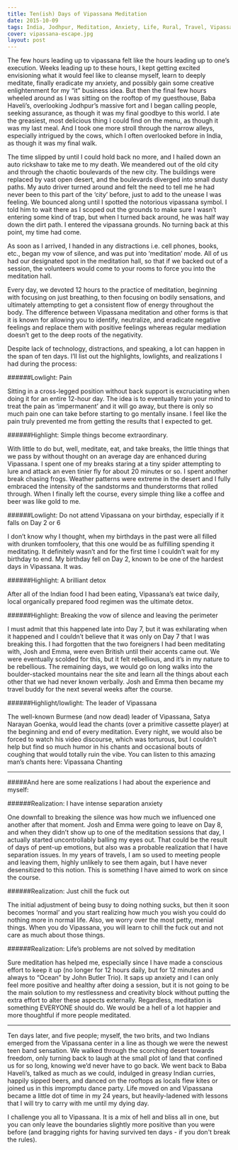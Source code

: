 ```yaml
---
title: Ten(ish) Days of Vipassana Meditation
date: 2015-10-09
tags: India, Jodhpur, Meditation, Anxiety, Life, Rural, Travel, Vipassana
cover: vipassana-escape.jpg
layout: post
---
```


The few hours leading up to vipassana felt like the hours leading up to one’s execution. Weeks leading up to these hours, I kept getting excited envisioning what it would feel like to cleanse myself, learn to deeply meditate, finally eradicate my anxiety, and possibly gain some creative enlightenment for my “it” business idea. But then the final few hours wheeled around as I was sitting on the rooftop of my guesthouse, Baba Haveli’s, overlooking Jodhpur’s massive fort and I began calling people, seeking assurance, as though it was my final goodbye to this world. I ate the greasiest, most delicious thing I could find on the menu, as though it was my last meal. And I took one more stroll through the narrow alleys, especially intrigued by the cows, which I often overlooked before in India, as though it was my final walk.



The time slipped by until I could hold back no more, and I hailed down an auto rickshaw to take me to my death. We meandered out of the old city and through the chaotic boulevards of the new city. The buildings were replaced by vast open desert, and the boulevards diverged into small dusty paths. My auto driver turned around and felt the need to tell me he had never been to this part of the ‘city’ before, just to add to the unease I was feeling. We bounced along until I spotted the notorious vipassana symbol. I told him to wait there as I scoped out the grounds to make sure I wasn’t entering some kind of trap, but when I turned back around, he was half way down the dirt path. I entered the vipassana grounds. No turning back at this point, my time had come.



As soon as I arrived, I handed in any distractions i.e. cell phones, books, etc., began my vow of silence, and was put into ‘meditation’ mode. All of us had our designated spot in the meditation hall, so that if we backed out of a session, the volunteers would come to your rooms to force you into the meditation hall.



Every day, we devoted 12 hours to the practice of meditation, beginning with focusing on just breathing, to then focusing on bodily sensations, and ultimately attempting to get a consistent flow of energy throughout the body. The difference between Vipassana meditation and other forms is that it is known for allowing you to identify, neutralize, and eradicate negative feelings and replace them with positive feelings whereas regular mediation doesn’t get to the deep roots of the negativity.



Despite lack of technology, distractions, and speaking, a lot can happen in the span of ten days. I’ll list out the highlights, lowlights, and realizations I had during the process:



######Lowlight: Pain

Sitting in a cross-legged position without back support is excruciating when doing it for an entire 12-hour day. The idea is to eventually train your mind to treat the pain as ‘impermanent’ and it will go away, but there is only so much pain one can take before starting to go mentally insane. I feel like the pain truly prevented me from getting the results that I expected to get.



######Highlight: Simple things become extraordinary.

With little to do but, well, meditate, eat, and take breaks, the little things that we pass by without thought on an average day are enhanced during Vipassana. I spent one of my breaks staring at a tiny spider attempting to lure and attack an even tinier fly for about 20 minutes or so. I spent another break chasing frogs. Weather patterns were extreme in the desert and I fully embraced the intensity of the sandstorms and thunderstorms that rolled through. When I finally left the course, every simple thing like a coffee and beer was like gold to me.



######Lowlight: Do not attend Vipassana on your birthday, especially if it falls on Day 2 or 6

I don’t know why I thought, when my birthdays in the past were all filled with drunken tomfoolery, that this one would be as fulfilling spending it meditating. It definitely wasn’t and for the first time I couldn’t wait for my birthday to end. My birthday fell on Day 2, known to be one of the hardest days in Vipassana. It was.



######Highlight: A brilliant detox

After all of the Indian food I had been eating, Vipassana’s eat twice daily, local organically prepared food regimen was the ultimate detox.



######Highlight: Breaking the vow of silence and leaving the perimeter

I must admit that this happened late into Day 7, but it was exhilarating when it happened and I couldn’t believe that it was only on Day 7 that I was breaking this. I had forgotten that the two foreigners I had been meditating with, Josh and Emma, were even British until their accents came out. We were eventually scolded for this, but it felt rebellious, and it’s in my nature to be rebellious. The remaining days, we would go on long walks into the boulder-stacked mountains near the site and learn all the things about each other that we had never known verbally. Josh and Emma then became my travel buddy for the next several weeks after the course.



######Highlight/lowlight: The leader of Vipassana

The well-known Burmese (and now dead) leader of Vipassana, Satya Narayan Goenka, would lead the chants (over a primitive cassette player) at the beginning and end of every meditation. Every night, we would also be forced to watch his video discourse, which was torturous, but I couldn’t help but find so much humor in his chants and occasional bouts of coughing that would totally ruin the vibe. You can listen to this amazing man’s chants here: Vipassana Chanting

<hr>

#####And here are some realizations I had about the experience and myself:
<br>


######Realization: I have intense separation anxiety

One downfall to breaking the silence was how much we influenced one another after that moment. Josh and Emma were going to leave on Day 8, and when they didn’t show up to one of the meditation sessions that day, I actually started uncontrollably balling my eyes out. That could be the result of days of pent-up emotions, but also was a probable realization that I have separation issues. In my years of travels, I am so used to meeting people and leaving them, highly unlikely to see them again, but I have never desensitized to this notion. This is something I have aimed to work on since the course.



######Realization: Just chill the fuck out

The initial adjustment of being busy to doing nothing sucks, but then it soon becomes ‘normal’ and you start realizing how much you wish you could do nothing more in normal life. Also, we worry over the most petty, menial things. When you do Vipassana, you will learn to chill the fuck out and not care as much about those things.



######Realization: Life’s problems are not solved by meditation

Sure meditation has helped me, especially since I have made a conscious effort to keep it up (no longer for 12 hours daily, but for 12 minutes and always to “Ocean” by John Butler Trio). It saps up anxiety and I can only feel more positive and healthy after doing a session, but it is not going to be the main solution to my restlessness and creativity block without putting the extra effort to alter these aspects externally. Regardless, meditation is something EVERYONE should do. We would be a hell of a lot happier and more thoughtful if more people meditated.

<hr>

Ten days later, and five people; myself, the two brits, and two Indians emerged from the Vipassana center in a line as though we were the newest teen band sensation. We walked through the scorching desert towards freedom, only turning back to laugh at the small plot of land that confined us for so long, knowing we’d never have to go back. We went back to Baba Haveli’s, talked as much as we could, indulged in greasy Indian curries, happily sipped beers, and danced on the rooftops as locals flew kites or joined us in this impromptu dance party. Life moved on and Vipassana became a little dot of time in my 24 years, but heavily-ladened with lessons that I will try to carry with me until my dying day.



I challenge you all to Vipassana. It is a mix of hell and bliss all in one, but you can only leave the boundaries slightly more positive than you were before (and bragging rights for having survived ten days - if you don't break the rules).


